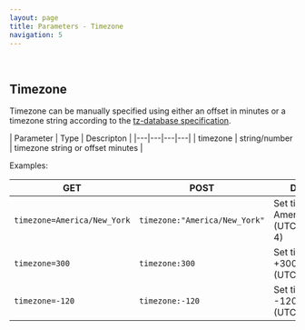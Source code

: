 ```yaml
---
layout: page
title: Parameters - Timezone
navigation: 5
---
```


<style>
	.inner a {
		color: royalblue;
		font-weight: bold;
	}
	.inner code {
		font-size: 100%;
	}
	.navigation li {
		padding: 5px;
	}
	@media (min-width: 745px) {
		.sidebar {
			width: 30%;
		}
	}
</style>

<br>

## Timezone

Timezone can be manually specified using either an offset in minutes or a timezone string according to the [tz-database specification](https://en.wikipedia.org/wiki/List_of_tz_database_time_zones).

| Parameter | Type | Descripton |
|---|---|---|---|
| timezone | string/number | timezone string or offset minutes |

Examples:

| GET | POST | Descripton |
|---|---|---|
| `timezone=America/New_York` | `timezone:"America/New_York"` | Set timezone to America/New_York (UTC-5 or UTC-4) |
| `timezone=300` | `timezone:300` | Set timezone to +300 minutes (UTC+5) |
| `timezone=-120` | `timezone:-120` | Set timezone to -120 minutes (UTC-2) |

<br><br><br>
